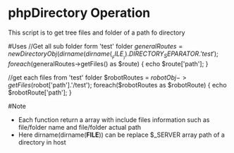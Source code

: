 phpDirectory Operation
=======================
This script is to get tree files and folder of a path fo directory

#Uses
//Get all sub folder form 'test' folder
$generalRoutes = new DirectoryObj(dirname(dirname(__FILE__)) . DIRECTORY_SEPARATOR.'test');
foreach($generalRoutes->getFiles() as $route)
{
    echo $route['path'];
}

//get each files from 'test' folder
$robotRoutes = $robotObj->getFiles($robot['path'].'/test');
foreach($robotRoutes as $robotRoute)
{
    echo $robotRoute['path'];
}


#Note
- Each function return a array with include files information such as file/folder  name and file/folder actual path
- Here dirname(dirname(__FILE__)) can be replace $_SERVER array path of a directory in host